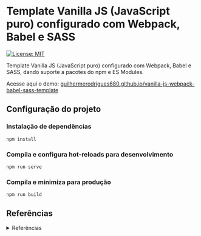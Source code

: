 # Template Vanilla JS (JavaScript puro) configurado com Webpack, Babel e SASS

 [![License: MIT](https://img.shields.io/badge/License-MIT-yellow.svg)](https://opensource.org/licenses/MIT)

Template Vanilla JS (JavaScript puro) configurado com Webpack, Babel e SASS, dando suporte a pacotes do npm e ES Modules.

Acesse aqui o demo: [guilhermerodrigues680.github.io/vanilla-js-webpack-babel-sass-template](https://guilhermerodrigues680.github.io/vanilla-js-webpack-babel-sass-template)

## Configuração do projeto

### Instalação de dependências

```
npm install
```

### Compila e configura hot-reloads para desenvolvimento

```
npm run serve
```

### Compila e minimiza para produção

```
npm run build
```

## Referências

<details>
<summary>Referências</summary>
<br>
https://medium.com/a-beginners-guide-for-webpack-2/multi-page-applications-4ae2ebfabc37
<br>
https://vuejs.org/v2/guide/installation.html#Runtime-Compiler-vs-Runtime-only
<br>
https://stackoverflow.com/questions/48985780/webpack-4-create-vendor-chunk
<br>
https://medium.com/hackernoon/the-100-correct-way-to-split-your-chunks-with-webpack-f8a9df5b7758
<br>
https://stackoverflow.com/questions/53558916/babel-7-referenceerror-regeneratorruntime-is-not-defined
<br>
</details>
